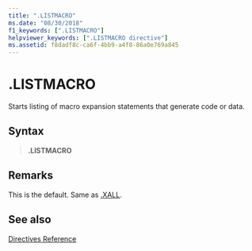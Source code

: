```yaml
---
title: ".LISTMACRO"
ms.date: "08/30/2018"
f1_keywords: [".LISTMACRO"]
helpviewer_keywords: [".LISTMACRO directive"]
ms.assetid: f8dadf8c-ca6f-4bb9-a4f8-86a0e769a845
---
```

# .LISTMACRO

Starts listing of macro expansion statements that generate code or data.

## Syntax

> **.LISTMACRO**

## Remarks

This is the default. Same as [.XALL](../../assembler/masm/dot-xall.md).

## See also

[Directives Reference](../../assembler/masm/directives-reference.md)<br/>